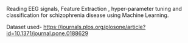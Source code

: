 Reading EEG signals, Feature Extraction , hyper-parameter tuning and classification for schizophrenia disease using Machine Learning.

Dataset used- https://journals.plos.org/plosone/article?id=10.1371/journal.pone.0188629
